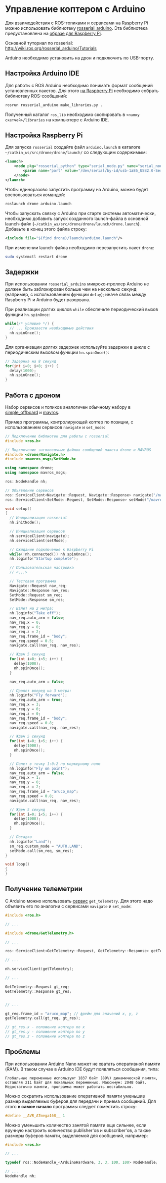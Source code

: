 # Управление коптером с Arduino

Для взаимодействия с ROS-топиками и сервисами на Raspberry Pi можно использовать библиотеку [rosserial_arduino](http://wiki.ros.org/rosserial_arduino). Эта библиотека предустановлена на [образе для Raspberry Pi](image.md).

Основной туториал по rosserial: http://wiki.ros.org/rosserial_arduino/Tutorials

Arduino необходимо установить на дрон и подключить по USB-порту.

## Настройка Arduino IDE

Для работы с ROS Arduino необходимо понимать формат сообщений установленных пакетов. Для этого [на Raspberry Pi](ssh.md) необходимо собрать библиотеку ROS-сообщений:

```bash
rosrun rosserial_arduino make_libraries.py .
```

Полученный каталог `ros_lib` необходимо скопировать в `<папку скетчей>/libraries` на компьютере с Arduino IDE.

## Настройка Raspberry Pi

Для запуска `rosserial` создайте файл `arduino.launch` в каталоге `~/catkin_ws/src/drone/drone/launch/` со следующим содержимым:

```xml
<launch>
    <node pkg="rosserial_python" type="serial_node.py" name="serial_node" output="screen" if="$(arg arduino)">
        <param name="port" value="/dev/serial/by-id/usb-1a86_USB2.0-Serial-if00-port0"/>
    </node>
</launch>
```

Чтобы единоразово запустить программу на Arduino, можно будет воспользоваться командой:

```bash
roslaunch drone arduino.launch
```

Чтобы запускать связку с Arduino при старте системы автоматически, необходимо добавить запуск созданного launch-файла в основной launch-файл (`~/catkin_ws/src/drone/drone/launch/drone.launch`). Добавьте в конец этого файла строку:

```xml
<include file="$(find drone)/launch/arduino.launch"/>
```

При изменении launch-файла необходимо перезапустить пакет `drone`:

```bash
sudo systemctl restart drone
```

## Задержки

При использовании `rosserial_arduino` микроконтроллер Arduino не должен быть заблокирован больше чем на несколько секунд (например, с использованием функции `delay`); иначе связь между Raspberry Pi и Arduino будет разорвана.

При реализации долгих циклов `while` обеспечьте периодический вызов функции `hn.spinOnce`:

```cpp
while(/* условие */) {
  // ... Произвести необходимые действия
  nh.spinOnce();
}
```

Для организации долгих задержек используйте задержки в цикле с периодическим вызовом функции `hn.spinOnce()`:

```cpp
// Задержка на 8 секунд
for(int i=0; i<8; i++) {
  delay(1000);
  nh.spinOnce();
}
```

## Работа с дроном

Набор сервисов и топиков аналогичен обычному набору в [simple_offboard](simple_offboard.md) и [mavros](mavros.md).

Пример программы, контролирующей коптер по позиции, с использованием сервисов `navigate` и `set_mode`:

```cpp
// Подключение библиотек для работы с rosserial
#include <ros.h>

// Подключение заголовочных файлов сообщений пакета drone и MAVROS
#include <drone/Navigate.h>
#include <mavros_msgs/SetMode.h>

using namespace drone;
using namespace mavros_msgs;

ros::NodeHandle nh;

// Объявление сервисов
ros::ServiceClient<Navigate::Request, Navigate::Response> navigate("/navigate");
ros::ServiceClient<SetMode::Request, SetMode::Response> setMode("/mavros/set_mode");

void setup()
{
  // Инициализация rosserial
  nh.initNode();

  // Инициализация сервисов
  nh.serviceClient(navigate);
  nh.serviceClient(setMode);

  // Ожидание подключение к Raspberry Pi
  while(!nh.connected()) nh.spinOnce();
  nh.loginfo("Startup complete");

  // Пользовательская настройка
  // <...>

  // Тестовая программа
  Navigate::Request nav_req;
  Navigate::Response nav_res;
  SetMode::Request sm_req;
  SetMode::Response sm_res;

  // Взлет на 2 метра:
  nh.loginfo("Take off");
  nav_req.auto_arm = false;
  nav_req.x = 0;
  nav_req.y = 0;
  nav_req.z = 2;
  nav_req.frame_id = "body";
  nav_req.speed = 0.5;
  navigate.call(nav_req, nav_res);

  // Ждем 5 секунд
  for(int i=0; i<5; i++) {
  	delay(1000);
  	nh.spinOnce();
  }

  nav_req.auto_arm = false;

  // Пролет вперед на 3 метра:
  nh.loginfo("Fly forward");
  nav_req.auto_arm = true;
  nav_req.x = 3;
  nav_req.y = 0;
  nav_req.z = 0;
  nav_req.frame_id = "body";
  nav_req.speed = 0.8;
  navigate.call(nav_req, nav_res);

  // Ждем 5 секунд
  for(int i=0; i<5; i++) {
    delay(1000);
    nh.spinOnce();
  }

  // Полет в точку 1:0:2 по маркерному полю
  nh.loginfo("Fly on point");
  nav_req.auto_arm = false;
  nav_req.x = 1;
  nav_req.y = 0;
  nav_req.z = 2;
  nav_req.frame_id = "aruco_map";
  nav_req.speed = 0.8;
  navigate.call(nav_req, nav_res);

  // Ждем 5 секунд
  for(int i=0; i<5; i++) {
    delay(1000);
    nh.spinOnce();
  }

  // Посадка
  nh.loginfo("Land");
  sm_req.custom_mode = "AUTO.LAND";
  setMode.call(sm_req, sm_res);
}

void loop()
{
}
```

## Получение телеметрии

С Arduino можно использовать [сервис](simple_offboard.md) `get_telemetry`. Для этого надо объявить его по аналогии с сервисами `navigate` и `set_mode`:

```cpp
#include <ros.h>

// ...

#include <drone/GetTelemetry.h>

// ...

ros::ServiceClient<GetTelemetry::Request, GetTelemetry::Response> getTelemetry("/get_telemetry");

// ...

nh.serviceClient(getTelemetry);

// ...

GetTelemetry::Request gt_req;
GetTelemetry::Response gt_res;


// ...

gt_req.frame_id = "aruco_map"; // фрейм для значений x, y, z
getTelemetry.call(gt_req, gt_res);

// gt_res.x - положение коптера по x
// gt_res.y - положение коптера по y
// gt_res.z - положение коптера по z
```

## Проблемы

При использовании Arduino Nano может не хватать оперативной памяти (RAM). В таком случае в Arduino IDE будут появляться сообщения, типа:

```
Глобальные переменные используют 1837 байт (89%) динамической памяти, оставляя 211 байт для локальных переменных. Максимум: 2048 байт.
Недостаточно памяти, программа может работать нестабильно.
```

Можно сократить использование оперативной памяти уменьшив размер выделяемых буферов для передачи и приема сообщений. Для этого **в самое начало** программы следует поместить строку:

```cpp
#define __AVR_ATmega168__ 1
```

Можно уменьшить количество занятой памяти еще сильнее, если вручную настроить количество publisher'ов и subscriber'ов, а также размеры буферов памяти, выделяемой для сообщений, например:

```cpp
#include <ros.h>

// ...

typedef ros::NodeHandle_<ArduinoHardware, 3, 3, 100, 100> NodeHandle;

// ...
NodeHandle nh;
```
